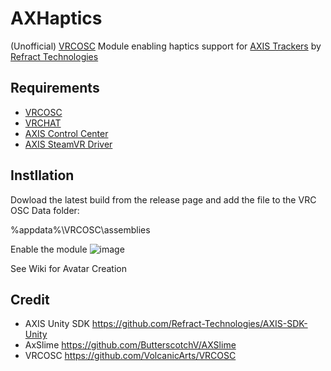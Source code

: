 # AXHaptics
(Unofficial) [VRCOSC](https://github.com/VolcanicArts/VRCOSC)  Module enabling haptics support for [AXIS Trackers](https://axisxr.gg/) by [Refract Technologies](https://refract.gg/) 

## Requirements
- [VRCOSC](https://github.com/VolcanicArts/VRCOSC)  
- [VRCHAT](https://hello.vrchat.com/)  
- [AXIS Control Center](https://downloads.axisxr.gg/cc/beta/default)
- [AXIS SteamVR Driver](https://downloads.axisxr.gg/essential)

## Instllation
Dowload the latest build from the release page and add the file to the VRC OSC Data folder:    

%appdata%\VRCOSC\assemblies  

Enable the module 
![image](https://github.com/TahvoDev/AXHaptics/assets/100007692/2b5767a8-78d5-4413-9cfb-b033c9900f24)


See Wiki for Avatar Creation  

## Credit
  - AXIS Unity SDK <https://github.com/Refract-Technologies/AXIS-SDK-Unity>
  - AxSlime <https://github.com/ButterscotchV/AXSlime>
  - VRCOSC <https://github.com/VolcanicArts/VRCOSC>
